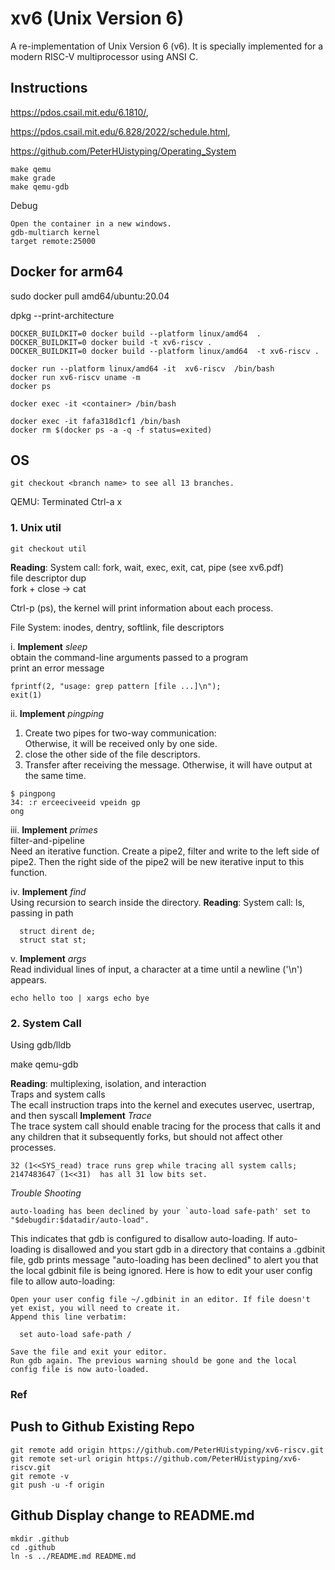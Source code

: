 # xv6 (Unix Version 6)
A re-implementation of Unix Version 6 (v6).  It is specially implemented for a modern RISC-V multiprocessor using ANSI C.

## Instructions
https://pdos.csail.mit.edu/6.1810/,

https://pdos.csail.mit.edu/6.828/2022/schedule.html,

https://github.com/PeterHUistyping/Operating_System
```
make qemu
make grade
make qemu-gdb 
```
Debug
```
Open the container in a new windows.
gdb-multiarch kernel
target remote:25000
```
## Docker for arm64
sudo docker pull amd64/ubuntu:20.04

dpkg --print-architecture
```
DOCKER_BUILDKIT=0 docker build --platform linux/amd64  .
DOCKER_BUILDKIT=0 docker build -t xv6-riscv .
DOCKER_BUILDKIT=0 docker build --platform linux/amd64  -t xv6-riscv .
 
docker run --platform linux/amd64 -it  xv6-riscv  /bin/bash
docker run xv6-riscv uname -m
docker ps

docker exec -it <container> /bin/bash

docker exec -it fafa318d1cf1 /bin/bash
docker rm $(docker ps -a -q -f status=exited)
```

## OS
```
git checkout <branch name> to see all 13 branches.
```
QEMU: Terminated
Ctrl-a x

### 1. Unix util
```
git checkout util
```
**Reading**:
System call: fork, wait, exec, exit, cat, pipe (see xv6.pdf)<br/>
file descriptor dup <br/>
fork + close -> cat<br/>

Ctrl-p (ps), the kernel will print information about each process. <br/>

File System: inodes, dentry, softlink, file descriptors

i. **Implement** *sleep*<br/>
obtain the command-line arguments passed to a program<br/>
print an error message 
```
fprintf(2, "usage: grep pattern [file ...]\n");
exit(1)
```

ii. **Implement** *pingping*<br/>
1. Create two pipes for two-way communication:<br/> 
Otherwise, it will be received only by one side.
2. close the other side of the file descriptors.<br/> 
3. Transfer after receiving the message.
Otherwise, it will have output at the same time.
```
$ pingpong
34: :r erceeciveeid vpeidn gp
ong
```

iii. **Implement** *primes*<br/>
filter-and-pipeline <br/>
Need an iterative function. Create a pipe2, filter and write to the left side of pipe2. Then the right side of the pipe2 will be new iterative input to this function.


iv. **Implement** *find*<br/>
Using recursion to search inside the directory.
**Reading**:
System call: ls, passing in path<br/>
```
  struct dirent de;
  struct stat st;
```

v. **Implement** *args*<br/>
Read individual lines of input, a character at a time until a newline ('\n') appears.
```
echo hello too | xargs echo bye
```
### 2. System Call 
Using gdb/lldb

make qemu-gdb

**Reading**:
multiplexing, isolation, and interaction<br/>
Traps and system calls<br/>
The ecall instruction traps into the kernel and executes uservec, usertrap, and then syscall
**Implement** *Trace*<br/>
The trace system call should enable tracing for the process that calls it and any children that it subsequently forks, but should not affect other processes.
```
32 (1<<SYS_read) trace runs grep while tracing all system calls;
2147483647 (1<<31)  has all 31 low bits set.
```

_Trouble Shooting_
```
auto-loading has been declined by your `auto-load safe-path' set to "$debugdir:$datadir/auto-load".
```

This indicates that gdb is configured to disallow auto-loading. If auto-loading is disallowed and you start gdb in a directory that contains a .gdbinit file, gdb prints message "auto-loading has been declined" to alert you that the local gdbinit file is being ignored. Here is how to edit your user config file to allow auto-loading:

    Open your user config file ~/.gdbinit in an editor. If file doesn't yet exist, you will need to create it.
    Append this line verbatim:

      set auto-load safe-path /

    Save the file and exit your editor.
    Run gdb again. The previous warning should be gone and the local config file is now auto-loaded.

### Ref
## Push to Github Existing Repo
```
git remote add origin https://github.com/PeterHUistyping/xv6-riscv.git
git remote set-url origin https://github.com/PeterHUistyping/xv6-riscv.git
git remote -v
git push -u -f origin
```
## Github Display change to README.md
```
mkdir .github
cd .github
ln -s ../README.md README.md
```